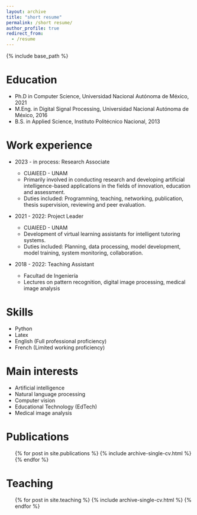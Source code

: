 ```yaml
---
layout: archive
title: "short resume"
permalink: /short resume/
author_profile: true
redirect_from:
  - /resume
---
```


{% include base_path %}

Education
======
* Ph.D in Computer Science, Universidad Nacional Autónoma de México, 2021
* M.Eng. in Digital Signal Processing, Universidad Nacional Autónoma de México, 2016
* B.S. in Applied Science, Instituto Politécnico Nacional, 2013

Work experience
======
* 2023 - in process: Research Associate
  * CUAIEED - UNAM
  * Primarily involved in conducting research and developing artificial intelligence-based applications in the fields of innovation, education and assessment.
  * Duties included: Programming, teaching, networking, publication, thesis supervision, reviewing and peer evaluation.

* 2021 - 2022: Project Leader
  * CUAIEED - UNAM
  * Development of virtual learning assistants for intelligent tutoring systems.
  * Duties included: Planning, data processing, model development, model training, system monitoring, collaboration.

* 2018 - 2022: Teaching Assistant
  * Facultad de Ingeniería
  * Lectures on pattern recognition, digital image processing, medical image analysis

Skills
======
* Python
* Latex
* English (Full professional proficiency)
* French (Limited working proficiency)

Main interests
======
* Artificial intelligence
* Natural language processing
* Computer vision
* Educational Technology (EdTech)
* Medical image analysis

Publications
======
  <ul>{% for post in site.publications %}
    {% include archive-single-cv.html %}
  {% endfor %}</ul>
  
Teaching
======
  <ul>{% for post in site.teaching %}
    {% include archive-single-cv.html %}
  {% endfor %}</ul>
  